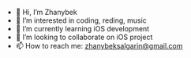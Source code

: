 - 👋 Hi, I’m Zhanybek
- 👀 I’m interested in coding, reding, music
- 🌱 I’m currently learning iOS development
- 💞️ I’m looking to collaborate on iOS project
- 📫 How to reach me: zhanybeksalgarin@gmail.com

<!---
Zhanybek123/Zhanybek123 is a ✨ special ✨ repository because its `README.md` (this file) appears on your GitHub profile.
You can click the Preview link to take a look at your changes.
--->
